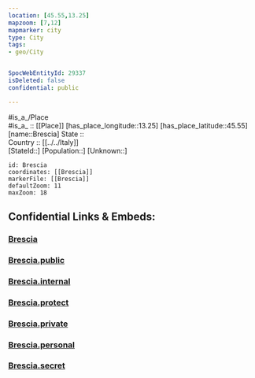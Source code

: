 ```yaml
---
location: [45.55,13.25] 
mapzoom: [7,12] 
mapmarker: city 
type: City
tags:
- geo/City


SpocWebEntityId: 29337
isDeleted: false
confidential: public

---
```

#is_a_/Place  
#is_a_ :: [[Place]] 
[has_place_longitude::13.25] 
[has_place_latitude::45.55] 
[name::Brescia] 
State ::  
Country :: [[../../Italy]]  
[StateId::] 
[Population::] 
[Unknown::] 


```leaflet
id: Brescia
coordinates: [[Brescia]] 
markerFile: [[Brescia]] 
defaultZoom: 11 
maxZoom: 18
```


## Confidential Links & Embeds: 

### [Brescia](/_Standards/Earth/Continent/Europe/Europe~South/Italy/City/Brescia.md) 

### [Brescia.public](/_public/Earth/Continent/Europe/Europe~South/Italy/City/Brescia.public.md) 

### [Brescia.internal](/_internal/Earth/Continent/Europe/Europe~South/Italy/City/Brescia.internal.md) 

### [Brescia.protect](/_protect/Earth/Continent/Europe/Europe~South/Italy/City/Brescia.protect.md) 

### [Brescia.private](/_private/Earth/Continent/Europe/Europe~South/Italy/City/Brescia.private.md) 

### [Brescia.personal](/_personal/Earth/Continent/Europe/Europe~South/Italy/City/Brescia.personal.md) 

### [Brescia.secret](/_secret/Earth/Continent/Europe/Europe~South/Italy/City/Brescia.secret.md)

